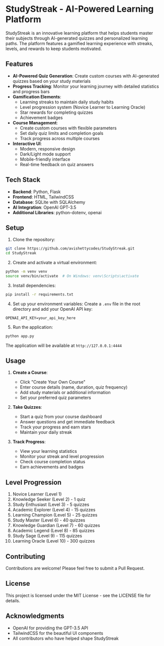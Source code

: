 # StudyStreak - AI-Powered Learning Platform

StudyStreak is an innovative learning platform that helps students master their subjects through AI-generated quizzes and personalized learning paths. The platform features a gamified learning experience with streaks, levels, and rewards to keep students motivated.

## Features

- **AI-Powered Quiz Generation**: Create custom courses with AI-generated quizzes based on your study materials
- **Progress Tracking**: Monitor your learning journey with detailed statistics and progress bars
- **Gamification Elements**:
  - Learning streaks to maintain daily study habits
  - Level progression system (Novice Learner to Learning Oracle)
  - Star rewards for completing quizzes
  - Achievement badges
- **Course Management**:
  - Create custom courses with flexible parameters
  - Set daily quiz limits and completion goals
  - Track progress across multiple courses
- **Interactive UI**:
  - Modern, responsive design
  - Dark/Light mode support
  - Mobile-friendly interface
  - Real-time feedback on quiz answers

## Tech Stack

- **Backend**: Python, Flask
- **Frontend**: HTML, TailwindCSS
- **Database**: SQLite with SQLAlchemy
- **AI Integration**: OpenAI GPT-3.5
- **Additional Libraries**: python-dotenv, openai

## Setup

1. Clone the repository:
```bash
git clone https://github.com/avishettycodes/StudyStreak.git
cd StudyStreak
```

2. Create and activate a virtual environment:
```bash
python -m venv venv
source venv/bin/activate  # On Windows: venv\Scripts\activate
```

3. Install dependencies:
```bash
pip install -r requirements.txt
```

4. Set up your environment variables:
Create a `.env` file in the root directory and add your OpenAI API key:
```
OPENAI_API_KEY=your_api_key_here
```

5. Run the application:
```bash
python app.py
```

The application will be available at `http://127.0.0.1:4444`

## Usage

1. **Create a Course**:
   - Click "Create Your Own Course"
   - Enter course details (name, duration, quiz frequency)
   - Add study materials or additional information
   - Set your preferred quiz parameters

2. **Take Quizzes**:
   - Start a quiz from your course dashboard
   - Answer questions and get immediate feedback
   - Track your progress and earn stars
   - Maintain your daily streak

3. **Track Progress**:
   - View your learning statistics
   - Monitor your streak and level progression
   - Check course completion status
   - Earn achievements and badges

## Level Progression

1. Novice Learner (Level 1)
2. Knowledge Seeker (Level 2) - 1 quiz
3. Study Enthusiast (Level 3) - 5 quizzes
4. Academic Explorer (Level 4) - 15 quizzes
5. Learning Champion (Level 5) - 25 quizzes
6. Study Master (Level 6) - 40 quizzes
7. Knowledge Guardian (Level 7) - 60 quizzes
8. Academic Legend (Level 8) - 85 quizzes
9. Study Sage (Level 9) - 115 quizzes
10. Learning Oracle (Level 10) - 300 quizzes

## Contributing

Contributions are welcome! Please feel free to submit a Pull Request.

## License

This project is licensed under the MIT License - see the LICENSE file for details.

## Acknowledgments

- OpenAI for providing the GPT-3.5 API
- TailwindCSS for the beautiful UI components
- All contributors who have helped shape StudyStreak 